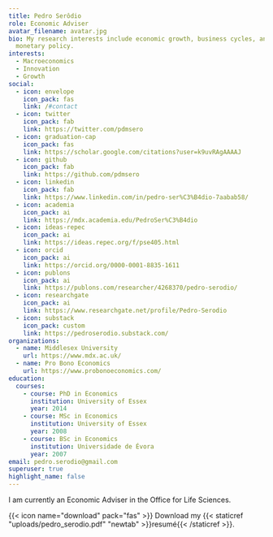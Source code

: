 ```yaml
---
title: Pedro Serôdio
role: Economic Adviser
avatar_filename: avatar.jpg
bio: My research interests include economic growth, business cycles, and
  monetary policy.
interests:
  - Macroeconomics
  - Innovation
  - Growth
social:
  - icon: envelope
    icon_pack: fas
    link: /#contact
  - icon: twitter
    icon_pack: fab
    link: https://twitter.com/pdmsero
  - icon: graduation-cap
    icon_pack: fas
    link: https://scholar.google.com/citations?user=k9uvRAgAAAAJ
  - icon: github
    icon_pack: fab
    link: https://github.com/pdmsero
  - icon: linkedin
    icon_pack: fab
    link: https://www.linkedin.com/in/pedro-ser%C3%B4dio-7aabab58/
  - icon: academia    
    icon_pack: ai
    link: https://mdx.academia.edu/PedroSer%C3%B4dio
  - icon: ideas-repec    
    icon_pack: ai
    link: https://ideas.repec.org/f/pse405.html    
  - icon: orcid    
    icon_pack: ai
    link: https://orcid.org/0000-0001-8835-1611    
  - icon: publons    
    icon_pack: ai
    link: https://publons.com/researcher/4268370/pedro-serodio/
  - icon: researchgate    
    icon_pack: ai
    link: https://www.researchgate.net/profile/Pedro-Serodio
  - icon: substack
    icon_pack: custom
    link: https://pedroserodio.substack.com/
organizations:
  - name: Middlesex University
    url: https://www.mdx.ac.uk/
  - name: Pro Bono Economics
    url: https://www.probonoeconomics.com/
education:
  courses:
    - course: PhD in Economics
      institution: University of Essex
      year: 2014
    - course: MSc in Economics
      institution: University of Essex
      year: 2008
    - course: BSc in Economics
      institution: Universidade de Évora
      year: 2007
email: pedro.serodio@gmail.com
superuser: true
highlight_name: false
---
```

I am currently an Economic Adviser in the Office for Life Sciences.

{{< icon name="download" pack="fas" >}} Download my {{< staticref "uploads/pedro_serodio.pdf" "newtab" >}}resumé{{< /staticref >}}.
